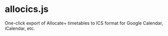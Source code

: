 # allocics.js

One-click export of Allocate+ timetables to ICS format for Google Calendar, iCalendar, etc.
